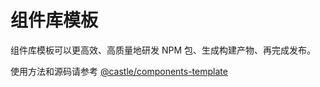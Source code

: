 # 组件库模板

组件库模板可以更高效、高质量地研发 NPM 包、生成构建产物、再完成发布。

使用方法和源码请参考 [@castle/components-template](http://10.10.3.188:9090/castle/components-template)